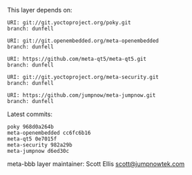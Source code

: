This layer depends on:

    URI: git://git.yoctoproject.org/poky.git
    branch: dunfell

    URI: git://git.openembedded.org/meta-openembedded
    branch: dunfell

    URI: https://github.com/meta-qt5/meta-qt5.git
    branch: dunfell

    URI: git://git.yoctoproject.org/meta-security.git
    branch: dunfell

    URI: https://github.com/jumpnow/meta-jumpnow.git
    branch: dunfell


Latest commits:

    poky 968d0a264b
    meta-openembedded cc6fc6b16
    meta-qt5 0e7015f
    meta-security 982a29b
    meta-jumpnow d6ed30c


meta-bbb layer maintainer: Scott Ellis <scott@jumpnowtek.com>
